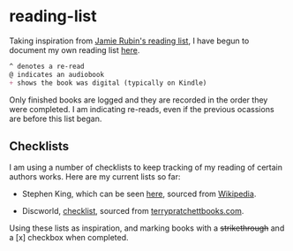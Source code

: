 # reading-list

Taking inspiration from [Jamie Rubin's reading list](https://github.com/jamietr1/reading-list), I have begun to document my own reading list [here](reading.md).

```markdown
^ denotes a re-read
@ indicates an audiobook
+ shows the book was digital (typically on Kindle)
```

Only finished books are logged and they are recorded in the order they were completed.
I am indicating re-reads, even if the previous ocassions are before this list began.

## Checklists

I am using a number of checklists to keep tracking of my reading of certain authors works.  Here are my current lists so far:

- Stephen King, which can be seen [here](stephen-king.md), sourced from [Wikipedia](https://en.wikipedia.org/wiki/Stephen_King_bibliography#Novels).

- Discworld, [checklist](discworld.md), sourced from [terrypratchettbooks.com](https://www.terrypratchettbooks.com/discworld-characters/).

Using these lists as inspiration, and marking books with a ~~strikethrough~~ and a [x] checkbox when completed.
